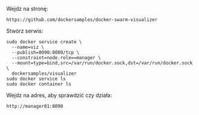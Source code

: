 Wejdz na stronę:
```
https://github.com/dockersamples/docker-swarm-visualizer
```
Stwórz serwis:
```
sudo docker service create \
  --name=viz \
  --publish=8090:8080/tcp \
  --constraint=node.role==manager \
  --mount=type=bind,src=/var/run/docker.sock,dst=/var/run/docker.sock \
  dockersamples/visualizer
sudo docker service ls
sudo docker container ls
```
Wejdz na adres, aby sprawdzić czy działa:
```
http://manager01:8090
```
